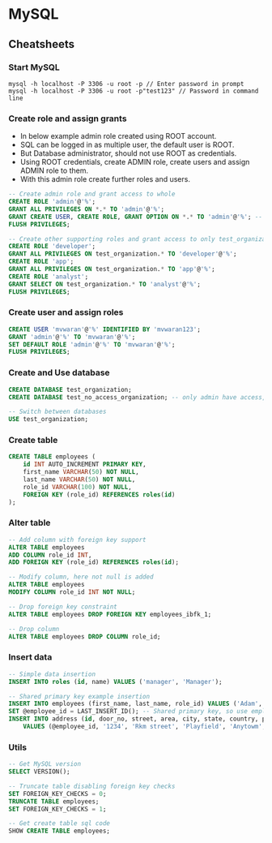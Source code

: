 # MySQL

## Cheatsheets

### Start MySQL

```batch
mysql -h localhost -P 3306 -u root -p // Enter password in prompt
mysql -h localhost -P 3306 -u root -p"test123" // Password in command line
```

### Create role and assign grants

- In below example admin role created using ROOT account.
- SQL can be logged in as multiple user, the default user is ROOT.
- But Database administrator, should not use ROOT as credentials.
- Using ROOT credentials, create ADMIN role, create users and assign ADMIN role to them.
- With this admin role create further roles and users.

```sql
-- Create admin role and grant access to whole
CREATE ROLE 'admin'@'%';
GRANT ALL PRIVILEGES ON *.* TO 'admin'@'%';
GRANT CREATE USER, CREATE ROLE, GRANT OPTION ON *.* TO 'admin'@'%'; -- Above grant is not enough for creating role and user
FLUSH PRIVILEGES;

-- Create other supporting roles and grant access to only test_organization database
CREATE ROLE 'developer';
GRANT ALL PRIVILEGES ON test_organization.* TO 'developer'@'%';
CREATE ROLE 'app';
GRANT ALL PRIVILEGES ON test_organization.* TO 'app'@'%';
CREATE ROLE 'analyst';
GRANT SELECT ON test_organization.* TO 'analyst'@'%';
FLUSH PRIVILEGES;
```

### Create user and assign roles

```sql
CREATE USER 'mvwaran'@'%' IDENTIFIED BY 'mvwaran123';
GRANT 'admin'@'%' TO 'mvwaran'@'%';
SET DEFAULT ROLE 'admin'@'%' TO 'mvwaran'@'%';
FLUSH PRIVILEGES;
```

### Create and Use database

```sql
CREATE DATABASE test_organization;
CREATE DATABASE test_no_access_organization; -- only admin have access, not developer, app and analyst

-- Switch between databases
USE test_organization;
```

### Create table

```sql
CREATE TABLE employees (
    id INT AUTO_INCREMENT PRIMARY KEY,
    first_name VARCHAR(50) NOT NULL,
    last_name VARCHAR(50) NOT NULL,
    role_id VARCHAR(100) NOT NULL,
    FOREIGN KEY (role_id) REFERENCES roles(id)
);
```

### Alter table

```sql
-- Add column with foreign key support
ALTER TABLE employees
ADD COLUMN role_id INT,
ADD FOREIGN KEY (role_id) REFERENCES roles(id);

-- Modify column, here not null is added
ALTER TABLE employees
MODIFY COLUMN role_id INT NOT NULL;

-- Drop foreign key constraint
ALTER TABLE employees DROP FOREIGN KEY employees_ibfk_1;

-- Drop column
ALTER TABLE employees DROP COLUMN role_id;
```

### Insert data

```sql
-- Simple data insertion
INSERT INTO roles (id, name) VALUES ('manager', 'Manager');

-- Shared primary key example insertion
INSERT INTO employees (first_name, last_name, role_id) VALUES ('Adam', 'Lee', 'hr');
SET @employee_id = LAST_INSERT_ID(); -- Shared primary key, so use employee table primary key in address table
INSERT INTO address (id, door_no, street, area, city, state, country, pin_code)
    VALUES (@employee_id, '1234', 'Rkm street', 'Playfield', 'Anytowm', 'Anystate', 'Anycountry', '123456');
```

### Utils

```sql
-- Get MySQL version
SELECT VERSION();

-- Truncate table disabling foreign key checks
SET FOREIGN_KEY_CHECKS = 0;
TRUNCATE TABLE employees;
SET FOREIGN_KEY_CHECKS = 1;

-- Get create table sql code
SHOW CREATE TABLE employees;
```